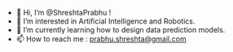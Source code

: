 - 👋 Hi, I’m @ShreshtaPrabhu !
- 👀 I’m interested in Artificial Intelligence and Robotics.
- 🌱 I’m currently learning how to design data prediction models.
- 📫 How to reach me : prabhu.shreshta@gmail.com

<!---
ShreshtaPrabhu/ShreshtaPrabhu is a ✨ special ✨ repository because its `README.md` (this file) appears on your GitHub profile.
You can click the Preview link to take a look at your changes.
--->
